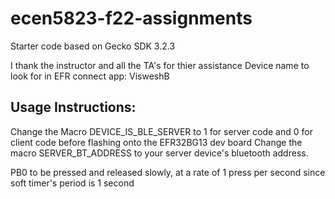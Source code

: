 # ecen5823-f22-assignments
Starter code based on Gecko SDK 3.2.3

I thank the instructor and all the TA's for thier assistance
Device name to look for in EFR connect app: VisweshB

## Usage Instructions:

Change the Macro DEVICE_IS_BLE_SERVER to 1 for server code and 0 for client code before flashing onto the EFR32BG13 dev board
Change the macro SERVER_BT_ADDRESS to your server device's bluetooth address.

 PB0 to be pressed and released slowly, at a rate of 1 press per second since soft timer's period is 1 second
